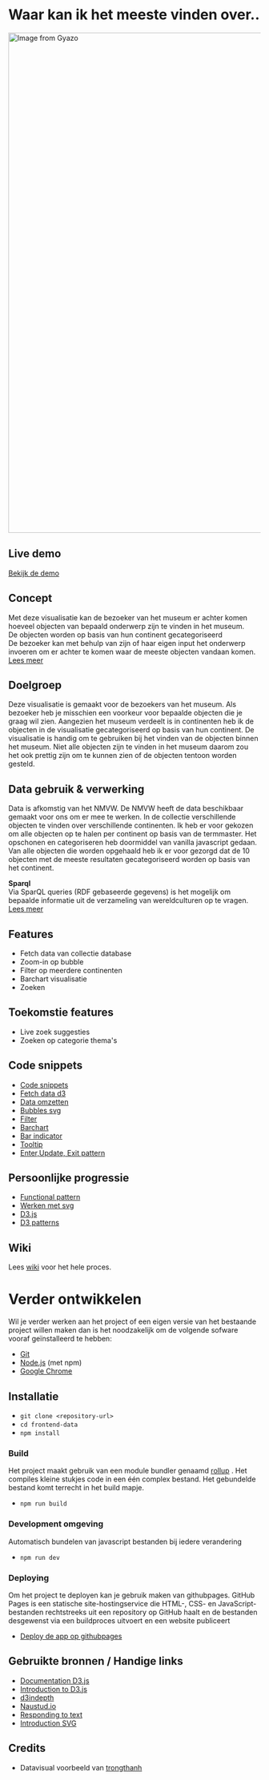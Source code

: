 # Waar kan ik het meeste vinden over..
<a href="https://gyazo.com/cfee7d041d6f9188b1c221c8ed895d63"><img src="https://i.gyazo.com/cfee7d041d6f9188b1c221c8ed895d63.gif" alt="Image from Gyazo" width="1000"/></a>
## Live demo
[Bekijk de demo](https://eyobdejene.github.io/frontend-data/)

## Concept
Met deze visualisatie kan de bezoeker van het museum er achter komen hoeveel objecten van bepaald onderwerp zijn te 
vinden in het museum.<br>
De objecten worden op basis van hun continent gecategoriseerd<br>
De bezoeker kan met behulp van zijn of haar eigen input het onderwerp invoeren om er achter te komen waar de meeste 
objecten vandaan komen.<br>
[Lees meer](https://github.com/EyobDejene/frontend-data/wiki/Concept)

## Doelgroep
Deze visualisatie is gemaakt voor de bezoekers van het museum.
Als bezoeker heb je misschien een voorkeur voor bepaalde objecten die je graag wil zien.
Aangezien het museum verdeelt is in continenten heb ik de objecten in de visualisatie gecategoriseerd
op basis van hun continent.
De visualisatie is handig om te gebruiken bij het vinden van de objecten binnen het museum.
Niet alle objecten zijn te vinden in het museum daarom zou het ook prettig zijn om te kunnen zien of de objecten 
tentoon worden gesteld.

## Data gebruik &  verwerking
Data is afkomstig van het NMVW. De NMVW heeft de data beschikbaar gemaakt voor ons om er mee te werken.
In de collectie verschillende objecten te vinden over verschillende continenten.
Ik heb er voor gekozen om alle objecten op te halen per continent op basis van de termmaster.
Het opschonen en categoriseren heb doormiddel van vanilla javascript gedaan.
Van alle objecten die worden opgehaald heb ik er voor gezorgd dat de 10 objecten met de meeste resultaten 
gecategoriseerd worden op basis van het continent.


**Sparql**<br>
Via SparQL queries (RDF gebaseerde gegevens) is het mogelijk om bepaalde informatie uit de verzameling van 
wereldculturen op te vragen.<br>
[Lees meer](https://github.com/EyobDejene/frontend-data/wiki/Data-query)

## Features
* Fetch data van collectie database
* Zoom-in op bubble
* Filter op meerdere continenten
* Barchart visualisatie
* Zoeken 

## Toekomstie features
* Live zoek suggesties
* Zoeken op categorie thema's

## Code snippets

* [Code snippets](https://github.com/EyobDejene/frontend-data/wiki/Code-snippets)
* [Fetch data d3](https://github.com/EyobDejene/frontend-data/wiki/Code-snippets#fetch-data)
* [Data omzetten](https://github.com/EyobDejene/frontend-data/wiki/Code-snippets#data-omzetten)
* [Bubbles svg](https://github.com/EyobDejene/frontend-data/wiki/Code-snippets#bubbles-svg-d3)
* [Filter](https://github.com/EyobDejene/frontend-data/wiki/Code-snippets#filters)
* [Barchart](https://github.com/EyobDejene/frontend-data/wiki/Code-snippets#barchart)
* [Bar indicator](https://github.com/EyobDejene/frontend-data/wiki/Code-snippets#functie-update-pijl-boven-barchart)
* [Tooltip](https://github.com/EyobDejene/frontend-data/wiki/Code-snippets#tooltip)
* [Enter,Update, Exit pattern](https://github.com/EyobDejene/frontend-data/wiki/Code-snippets#functie-drawbars---enter)

## Persoonlijke progressie

* [Functional pattern](https://github.com/EyobDejene/frontend-data/wiki/Opschonen-enqu%C3%AAte-data) 
* [Werken met svg](https://github.com/EyobDejene/frontend-data/wiki/D3--experimentals#svg-smiley)
* [D3.js](https://github.com/EyobDejene/frontend-data/wiki/D3--experimentals#wat-is-d3)
* [D3 patterns](https://github.com/EyobDejene/frontend-data/wiki/Enter,-Update,-Exit-pattern#enter-update-exit-pattern)

## Wiki
Lees [wiki](https://github.com/EyobDejene/frontend-data/wiki) voor het hele proces. 


# Verder ontwikkelen
Wil je verder werken aan het project of een eigen versie van het bestaande project willen maken dan is het 
noodzakelijk om de volgende sofware vooraf geïnstalleerd te hebben:

* [Git](https://git-scm.com/)
* [Node.js](https://nodejs.org/) (met npm)
* [Google Chrome](https://google.com/chrome/)

## Installatie
* `git clone <repository-url>`
* `cd frontend-data`
* `npm install`

### Build
Het project maakt gebruik van een module bundler genaamd [rollup](https://rollupjs.org/) .
Het compiles kleine stukjes code in een één complex bestand.
Het gebundelde bestand komt terrecht in het build mapje.

* `npm run build`

### Development omgeving
Automatisch bundelen van javascript bestanden bij iedere verandering

* `npm run dev`

### Deploying
Om het project te deployen kan je gebruik maken van githubpages.
GitHub Pages is een statische site-hostingservice die HTML-, CSS- en JavaScript-bestanden rechtstreeks uit een 
repository op GitHub haalt en de bestanden desgewenst via een buildproces uitvoert en een website publiceert
* [Deploy de app op githubpages](https://pages.github.com/)

## Gebruikte bronnen / Handige links
* [Documentation D3.js](https://github.com/d3/d3/wiki)
* [Introduction to D3.js](https://www.xenonstack.com/blog/d3js/)
* [d3indepth](https://www.d3indepth.com/force-layout/)
* [Naustud.io](https://naustud.io/tech-stack/)
* [Responding to text](https://bl.ocks.org/curran/a683a360b9c78397a0db94ce15f473ce)
* [Introduction SVG](https://learn-the-web.algonquindesign.ca/courses/web-dev-3/svg-smiley-face/)

## Credits
*  Datavisual voorbeeld van [trongthanh](https://github.com/trongthanh/techstack)



